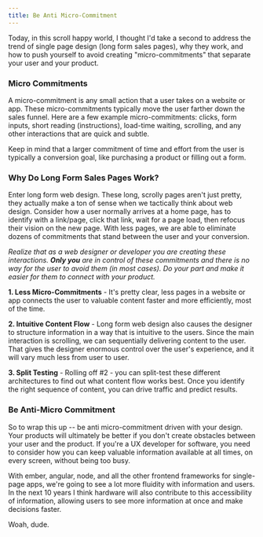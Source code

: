 ```yaml
---
title: Be Anti Micro-Commitment
---
```


Today, in this scroll happy world, I thought I'd take a second to address the trend of single page design (long form sales pages), why they work, and how to push yourself to avoid creating "micro-commitments" that separate your user and your product. 


### Micro Commitments
A micro-commitment is any small action that a user takes on a website or app. These micro-commitments typically move the user farther down the sales funnel. Here are a few example micro-commitments: clicks, form inputs, short reading (instructions), load-time waiting, scrolling, and any other interactions that are quick and subtle.

Keep in mind that a larger commitment of time and effort from the user is typically a conversion goal, like purchasing a product or filling out a form.

### Why Do Long Form Sales Pages Work?
Enter long form web design. These long, scrolly pages aren't just pretty, they actually make a ton of sense when we tactically think about web design. Consider how a user normally arrives at a home page, has to identify with a link/page, click that link, wait for a page load, then refocus their vision on the new page. With less pages, we are able to eliminate dozens of commitments that stand between the user and your conversion.

*Realize that as a web designer or developer you are creating these interactions. **Only you** are in control of these commitments and there is no way for the user to avoid them (in most cases). Do your part and make it easier for them to connect with your product.*

**1. Less Micro-Commitments** - It's pretty clear, less pages in a website or app connects the user to valuable content faster and more efficiently, most of the time. 

**2. Intuitive Content Flow** - Long form web design also causes the designer to structure information in a way that is intuitive to the users. Since the main interaction is scrolling, we can sequentially delivering content to the user. That gives the designer enormous control over the user's experience, and it will vary much less from user to user.

**3. Split Testing** - Rolling off #2 - you can split-test these different architectures to find out what content flow works best. Once you identify the right sequence of content, you can drive traffic and predict results.

### Be Anti-Micro Commitment
So to wrap this up -- be anti micro-commitment driven with your design. Your products will ultimately be better if you don't create obstacles between your user and the product. If you're a UX developer for software, you need to consider how you can keep valuable information available at all times, on every screen, without being too busy.

With ember, angular, node, and all the other frontend frameworks for single-page apps, we're going to see a lot more fluidity with information and users. In the next 10 years I think hardware will also contribute to this accessibility of information, allowing users to see more information at once and make decisions faster.

Woah, dude.

